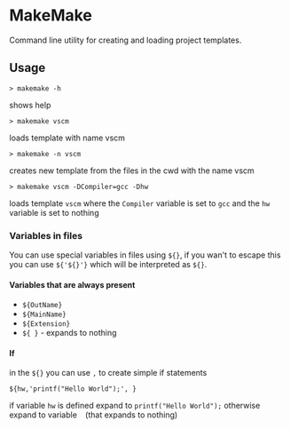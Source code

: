 # MakeMake

Command line utility for creating and loading project templates.

## Usage
```shell
> makemake -h
```
shows help

```shell
> makemake vscm
```
loads template with name vscm

```shell
> makemake -n vscm
```
creates new template from the files in the cwd with the name vscm

```shell
> makemake vscm -DCompiler=gcc -Dhw
```
loads template `vscm` where the `Compiler` variable is set to `gcc` and the `hw` variable is set to nothing

### Variables in files
You can use special variables in files using `${}`, if you wan't to escape this you can use `${'${}'}` which will be interpreted as `${}`.

#### Variables that are always present
- `${OutName}`
- `${MainName}`
- `${Extension}`
- `${ }` - expands to nothing

#### If
in the `${}` you can use `,` to create simple if statements

```
${hw,'printf("Hello World");', }
```
if variable `hw` is defined expand to `printf("Hello World");` otherwise expand to variable ` ` (that expands to nothing)
